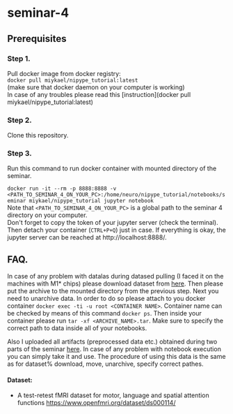 # seminar-4

## Prerequisites

### Step 1.

Pull docker image from docker registry:  
``` docker pull miykael/nipype_tutorial:latest ```  
(make sure that docker daemon on your computer is working)  
In case of any troubles please read this [instruction](docker pull miykael/nipype_tutorial:latest)
### Step 2.
Clone this repository.

### Step 3.
Run this command to run docker container with mounted directory of the seminar.  

```docker run -it --rm -p 8888:8888 -v <PATH_TO_SEMINAR_4_ON_YOUR_PC>:/home/neuro/nipype_tutorial/notebooks/seminar miykael/nipype_tutorial jupyter notebook ```  
Note that ```<PATH_TO_SEMINAR_4_ON_YOUR_PC>``` is a global path to the seminar 4 directory on your computer.  
Don't forget to copy the token of your jupyter server (check the terminal). Then detach your container (```CTRL+P+Q```) just in case. If everything is okay, the jupyter server can be reached at http://localhost:8888/.  

## FAQ.
In case of any problem with datalas during datased pulling (I faced it on the machines with M1* chips) please download dataset from [here](https://disk.yandex.ru/d/Q2dZs2CoM2Sohw). Then please put the archive to the mounted directory from the previous step. Next you need to unarchive data. In order to do so please attach to you docker container ```docker exec -ti -u root <CONTAINER NAME>```. Container name can be checked by means of this command ```docker ps```. Then inside your container please run ```tar -xf <ARCHIVE_NAME>.tar```.  Make sure to specify the correct path to data inside all of your notebooks.

Also I uploaded all artifacts (preprocessed data etc.) obtained during two parts of the seminar [here](https://disk.yandex.ru/d/V5N05i337wUw_g). In case of any problem with notebook execution you can simply take it and use. The procedure of using this data is the same as for dataset% download, move, unarchive, specify correct pathes.

#### Dataset:
* A test-retest fMRI dataset for motor, language and spatial attention functions https://www.openfmri.org/dataset/ds000114/

